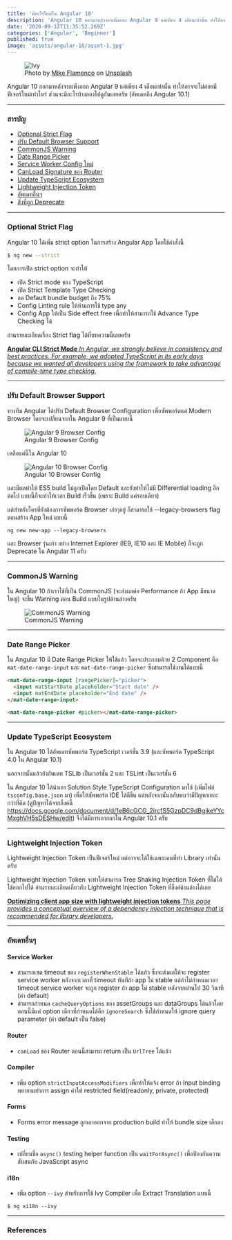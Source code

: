 ```yaml
---
title: 'มีอะไรใหม่ใน Angular 10'
description: 'Angular 10 ออกมาหลังจากเพิ่งออก Angular 9 แค่เพียง 4 เดือนเท่านั้น ทำให้อาจจะไม่ค่อยมีฟีเจอร์ใหม่เท่าไหร่ ส่วนจะมีอะไรบ้างลองไปดูกันเลยครับ (อัพเดทถึง Angular 10.1)'
date: '2020-09-12T11:35:52.269Z'
categories: ['Angular', 'Beginner']
published: true
image: 'assets/angular-10/asset-1.jpg'
---
```


<figure>
  <img src="assets/angular-10/asset-1.jpg" alt="Ivy"/>
  <figcaption>
  Photo by <a href="https://unsplash.com/@flamenkovsky?utm_source=unsplash&amp;utm_medium=referral&amp;utm_content=creditCopyText">Mike Flamenco</a> on <a href="https://unsplash.com/s/photos/10?utm_source=unsplash&amp;utm_medium=referral&amp;utm_content=creditCopyText">Unsplash</a>
  </figcaption>
</figure>

Angular 10 ออกมาหลังจากเพิ่งออก Angular 9 แค่เพียง 4 เดือนเท่านั้น ทำให้อาจจะไม่ค่อยมีฟีเจอร์ใหม่เท่าไหร่ ส่วนจะมีอะไรบ้างลองไปดูกันเลยครับ (อัพเดทถึง Angular 10.1)

---

### สารบัญ

- [Optional Strict Flag]()
- [ปรับ Default Browser Support]()
- [CommonJS Warning]()
- [Date Range Picker]()
- [Service Worker Config ใหม่]()
- [CanLoad Signature ของ Router]()
- [Update TypeScript Ecosystem]()
- [Lightweight Injection Token]()
- [อัพเดทอื่นๆ]()
- [สิ่งที่ถูก Deprecate]()

---

### Optional Strict Flag

Angular 10 ได้เพิ่ม strict option ในการสร้าง Angular App โดยใช้คำสั่งนี้

```bash
$ ng new --strict
```

โดยการเปิด strict option จะทำให้

- เปิด Strict mode ของ TypeScript
- เปิด Strict Template Type Checking
- ลด Default bundle budget ถึง 75%
- Config Linting rule ให้ห้ามการใช้ type any
- Config App ให้เป็น Side effect free เพื่อทำให้สามารถใช้ Advance Type Checking ได้

อ่านรายละเอียดเรื่อง Strict flag ได้ที่บทความนี้เลยครับ

[**Angular CLI Strict Mode**
_In Angular, we strongly believe in consistency and best practices. For example, we adopted TypeScript in its early days because we wanted all developers using the framework to take advantage of compile-time type checking._](https://blog.angular.io/angular-cli-strict-mode-c94ba5965f63 'https://blog.angular.io/angular-cli-strict-mode-c94ba5965f63')

---

### ปรับ Default Browser Support

ทางทีม Angular ได้ปรับ Default Browser Configuration เพื่อซัพพอร์ตแค่ Modern Browser โดยจะเปลี่ยนจากใน Angular 9 ที่เป็นแบบนี้

<figure>
  <img src="assets/angular-10/asset-2.png" alt="Angular 9 Browser Config"/>
  <figcaption>
    Angular 9 Browser Config
  </figcaption>
</figure>

เหลือแค่นี้ใน Angular 10

<figure>
  <img src="assets/angular-10/asset-3.png" alt="Angular 10 Browser Config"/>
  <figcaption>
    Angular 10 Browser Config
  </figcaption>
</figure>

และมีผลทำให้ ES5 build ไม่ถูกเปิดโดย Default และยังทำให้ไม่มี Differential loading อีกต่อไป แบบนี้ก็จะทำให้เวลา Build เร็วขึ้น (เพราะ Build แค่รอบเดียว)

แต่สำหรับใครที่ยังต้องการซัพพอร์ต Browser เก่าๆอยู่ ก็สามารถใช้ --legacy-browsers flag ตอนสร้าง App ใหม่ แบบนี้

```
ng new new-app --legacy-browsers
```

และ Browser รุ่นเก่า อย่าง Internet Explorer (IE9, IE10 และ IE Mobile) ก็จะถูก Deprecate ใน Angular 11 ครับ

---

### CommonJS Warning

ใน Angular 10 ถ้าเราใช้ที่เป็น CommonJS (จะส่งผลต่อ Performance ถ้า App มีขนาดใหญ่) จะขึ้น Warning ตอน Build แบบในรูปด้านล่างครับ

<figure>
  <img src="assets/angular-10/asset-4.png" alt="CommonJS Warning"/>
  <figcaption>
    CommonJS Warning
  </figcaption>
</figure>

---

### Date Range Picker

ใน Angular 10 มี Date Range Picker ให้ใช้แล้ว โดยจะประกอบด้วย 2 Component คือ `mat-date-range-input` และ `mat-date-range-picker` ซึ่งสามารถใช้งานได้แบบนี้

```html
<mat-date-range-input [rangePicker]="picker">
  <input matStartDate placeholder="Start date" />
  <input matEndDate placeholder="End date" />
</mat-date-range-input>

<mat-date-range-picker #picker></mat-date-range-picker>
```

---

### Update TypeScript Ecosystem

ใน Angular 10 ได้อัพเดทซัพพอร์ต TypeScript เวอร์ชั่น 3.9 (และซัพพอร์ต TypeScript 4.0 ใน Angular 10.1)

นอกจากนั้นแล้วยังอัพเดท TSLib เป็นเวอร์ชั่น 2 และ TSLint เป็นเวอร์ชั่น 6

ใน Angular 10 ได้นำเอา Solution Style TypeScript Configuration มาใช้ (เพิ่มไฟล์ `tsconfig.base.json` มา) เพื่อให้ซัพพอร์ต IDE ได้ดีขึ้น แต่หลังจากนั้นกลับพบว่ามีปัญหาเยอะกว่าที่คิด (ดูปัญหาได้จากลิ้งค์นี้ https://docs.google.com/document/d/1eB6cGCG_2ircfS5GzpDC9dBgikeYYcMxghVH5sDESHw/edit) จึงได้มีการเอาออกใน Angular 10.1 ครับ

---

### Lightweight Injection Token

Lightweight Injection Token เป็นฟีเจอร์ใหม่ แต่อาจจะได้ใช้เฉพาะคนที่ทำ Library เท่านั้นครับ

Lightweight Injection Token จะทำให้สามารถ Tree Shaking Injection Token ที่ไม่ได้ใช้ออกไปได้ อ่านรายละเอียดเกี่ยวกับ Lightweight Injection Token ที่ลิ้งค์ด้านล่างได้เลย

[**Optimizing client app size with lightweight injection tokens**
_This page provides a conceptual overview of a dependency injection technique that is recommended for library developers._](https://angular.io/guide/lightweight-injection-tokens 'https://angular.io/guide/lightweight-injection-tokens')

---

### อัพเดทอื่นๆ

#### Service Worker

- สามารถเซต timeout ของ `registerWhenStable` ได้แล้ว ซึ่งจะส่งผลให้จะ register service worker หลังจากเวลาที่ timeout ทันทีถ้า app ไม่ stable แต่ถ้าไม่กำหนดเวลา timeout service worker จะถูก register ถ้า app ไม่ stable หลังจากผ่านไป 30 วินาที (ค่า default)
- สามารถกำหนด `cacheQueryOptions` ของ assetGroups และ dataGroups ได้แล้วโดยตอนนี้มีแค่ option เดียวที่กำหนดได้คือ `ignoreSearch` ซึ่งใช้กำหนดให้ ignore query parameter (ค่า default เป็น false)

#### Router

- `canLoad` ของ Router ตอนนี้สามารถ return เป็น `UrlTree` ได้แล้ว

#### Compiler

- เพิ่ม option `strictInputAccessModifiers` เพื่อทำให้แจ้ง error ถ้า Input binding พยายามทำการ assign ค่าให้ restricted field(readonly, private, protected)

#### Forms

- Forms error message ถูกเอาออกจาก production build ทำให้ bundle size เล็กลง

#### Testing

- เปลี่ยนชื่อ `async()` testing helper function เป็น `waitForAsync()` เพื่อป้องกันความสับสนกับ JavaScript async

#### i18n

- เพิ่ม option `--ivy` สำหรับการใช้ Ivy Compiler เพื่อ Extract Translation แบบนี้

```
$ ng xi18n --ivy
```

---

### References
